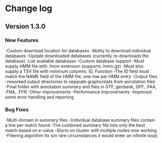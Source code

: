 # Change log

## Version 1.3.0

### New Features

-Custom download location for databases
-Ability to download individual databases
-Update downloaded databases (currently re-downloads the database)
-List available databases
-Custom database support
  -Must supply HMM file with .hmm extension (supports .hmm.gz)
  -Must also supply a TSV file with minimum columns: ID, Function
  -The ID field must match the NAME field of the HMM file, one row per HMM entry
-Output files
  -reworked output directories to separate graphs/stats from annotation files
  -Final folder with annotation summary and files in GTF, genbank, GFF, .FAA, .FNA, .FFN
-Other improvements
  -Performance improvements
  -Improved some error handling and reporting

### Bug Fixes

-Multi-domain in summary files
  -Individual database summary files contain a line per match found
  -The combined summary file lists only the best match based on e-value
-Slurm on cluster with multiple nodes now working
-Filtering algorithm fix (on rare circumstances it would enter an infinite loop)
